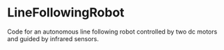 # LineFollowingRobot
Code for an autonomous line following robot controlled by two dc motors and guided by infrared sensors.
